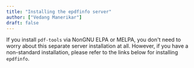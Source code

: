 ```yaml
---
title: "Installing the epdfinfo server"
author: ["Vedang Manerikar"]
draft: false
---
```


If you install `pdf-tools` via NonGNU ELPA or MELPA, you don't need to worry about this separate server installation at all. However, if you have a non-standard installation, please refer to the links below for installing `epdfinfo`.

